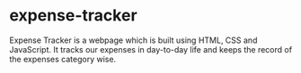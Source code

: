# expense-tracker
Expense Tracker is a webpage which is built using HTML, CSS and JavaScript. It tracks our expenses in day-to-day life and keeps the record of the expenses category wise.
